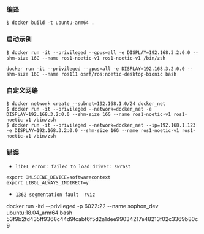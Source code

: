 ### 编译
```shell
$ docker build -t ubuntu-arm64 .
```
### 启动示例
```shell
$ docker run -it --privileged --gpus=all -e DISPLAY=192.168.3.2:0.0 --shm-size 16G --name ros1-noetic-v1 ros1-noetic-v1 /bin/zsh

docker run -it --privileged --gpus=all -e DISPLAY=192.168.3.2:0.0 --shm-size 16G --name ros111 osrf/ros:noetic-desktop-bionic bash
```

### 自定义网络
```shell
$ docker network create --subnet=192.168.1.0/24 docker_net
$ docker run -it --privileged --network=docker_net -e DISPLAY=192.168.3.2:0.0 --shm-size 16G --name ros1-noetic-v1 ros1-noetic-v1 /bin/zsh
$ docker run -it --privileged --network=docker_net --ip=192.168.1.123 -e DISPLAY=192.168.3.2:0.0 --shm-size 16G --name ros1-noetic-v1 ros1-noetic-v1 /bin/zsh
```

### 错误
- `libGL error: failed to load driver: swrast`
```shell
export QMLSCENE_DEVICE=softwarecontext
export LIBGL_ALWAYS_INDIRECT=y
```
- `1362 segmentation fault  rviz`

docker run -itd --privileged -p 6022:22 --name sophon_dev ubuntu:18.04_arm64 bash
53f9b2fd435ff9368c44d9fcabf6f5d2a1dee99034217e48213f02c3369b80c9
